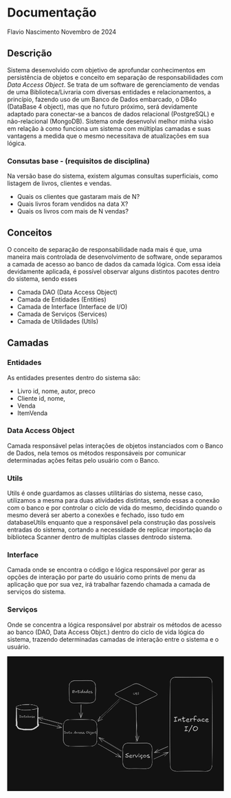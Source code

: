 # Documentação
Flavio Nascimento
Novembro de 2024

## Descrição
Sistema desenvolvido com objetivo de aprofundar conhecimentos em persistência de objetos e conceito em separação de responsabilidades com *Data Access Object*. Se trata de um software de gerenciamento de vendas de uma Biblioteca/Livraria com diversas entidades e relacionamentos, a princípio, fazendo uso de um Banco de Dados embarcado, o DB4o (DataBase 4 object), mas que no futuro próximo, será devidamente adaptado para conectar-se a bancos de dados relacional (PostgreSQL) e não-relacional (MongoDB). Sistema onde desenvolvi melhor minha visão em relação à como funciona um sistema com múltiplas camadas e suas vantagens a medida que o mesmo necessitava de atualizações em sua lógica.

### Consutas base - (requisitos de disciplina)
Na versão base do sistema, existem algumas consultas superficiais, como listagem de livros, clientes e vendas.
  - Quais os clientes que gastaram mais de N?
  - Quais livros foram vendidos na data X?
  - Quais os livros com mais de N vendas?

## Conceitos
O conceito de separação de responsabilidade nada mais é que, uma maneira mais controlada de desenvolvimento de software, onde separamos a camada de acesso ao banco de dados da camada lógica. Com essa ideia devidamente aplicada, é possível observar alguns distintos pacotes dentro do sistema, sendo esses
  - Camada DAO (Data Access Object)
  - Camada de Entidades (Entities)
  - Camada de Interface (Interface de I/O)
  - Camada de Serviços (Services)
  - Camada de Utilidades (Utils)

## Camadas
### Entidades
As entidades presentes dentro do sistema são: 
  - Livro
    id, nome, autor, preco
  - Cliente
    id, nome, 
  - Venda
  - ItemVenda

### Data Access Object
Camada responsável pelas interações de objetos instanciados com o Banco de Dados, nela temos os métodos responsáveis por comunicar determinadas ações feitas pelo usuário com o Banco.

### Utils
Utils é onde guardamos as classes utilitárias do sistema, nesse caso, utilizamos a mesma para duas atividades distintas, sendo essas a conexão com o banco e por controlar o ciclo de vida do mesmo, decidindo quando o mesmo deverá ser aberto a conexões e fechado, isso tudo em databaseUtils enquanto que a responsável pela construção das possíveis entradas do sistema, cortando a necessidade de replicar importação da biblioteca Scanner dentro de multiplas classes dentrodo sistema.

### Interface
Camada onde se encontra o código e lógica responsável por gerar as opções de interação por parte do usuário como prints de menu da aplicação que por sua vez, irá trabalhar fazendo chamada a camada de serviços do sistema. 

### Serviços
Onde se concentra a lógica responsável por abstrair os métodos de acesso ao banco (DAO, Data Access Objct.) dentro do ciclo de vida lógica do sistema, trazendo determinadas camadas de interação entre o sistema e o usuário.

![Exemplo](image.png)
